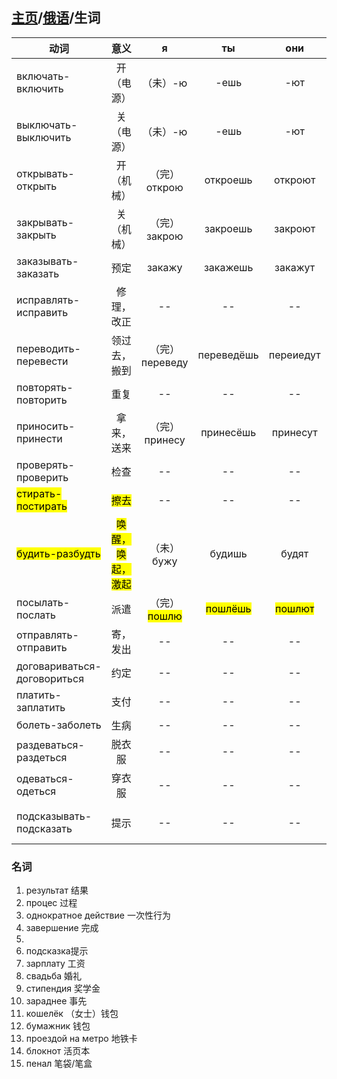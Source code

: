 ## [主页](../README.md)/[俄语](./readme.md)/生词
|动词|意义|я|ты|они|接格|
 |----|:----:|:----:|:----:|:----:|:----:|
 |включать-включить|开（电源）|（未）-ю|-ешь|-ют|+что|
 |выключать-выключить|关（电源）|（未）-ю|-ешь|-ют|+что|
 |открывать-открыть|开（机械）|（完）открою|откроешь|откроют|+что|
 |закрывать-закрыть|关（机械）|（完）закрою|закроешь|закроют|+что|
 | заказывать-заказать|预定|закажу|закажешь|закажут|+что|
|исправлять-исправить|修理，改正|--|--|--|+что|
|переводить-перевести|领过去，搬到|（完）переведу|переведёшь|переиедут| +что|
|повторять-повторить|重复|--|--|--|+что|
|приносить-принести|拿来，送来|（完）принесу|принесёшь|принесут|+что|
|проверять-проверить|检查|--|--|--|+что
|<mark>стирать-постирать</mark>|<mark>擦去</mark>|--|--|--|+что|
|<mark>будить-разбудть</mark>|<mark>唤醒，唤起，激起</mark>|（未）бужу|будишь|будят|+кого|
|посылать-послать|派遣|（完）<mark>пошлю</mark>|<mark>пошлёшь</mark>|<mark>пошлют</mark>|+что/кому|
|отправлять-отправить|寄，发出|--|--|--|+что/кому|
|договариваться-договориться|约定|--|--|--| +с кем|
|платить-заплатить|支付|--|--|--|+что/за что|
|болеть-заболеть|生病|--|--|--|+чем|
|раздеваться-раздеться|脱衣服|--|--|--|--|
|одеваться-одеться|穿衣服|--|--|--|+как|
|подсказывать-подсказать|提示|--|--|--|+кому-чему/что|
### 名词
1.  результат 结果
2.  процес 过程
3.  однократное действие 一次性行为
4.  завершение 完成
5.  
6.  подсказка提示
7.  зарплату 工资
8.  свадьба 婚礼
9.  стипендия 奖学金
10. зараднее 事先
11. кошелёк （女士）钱包
12. бумажник 钱包
13. проездой на метро 地铁卡
14. блокнот 活页本
15. пенал 笔袋/笔盒

